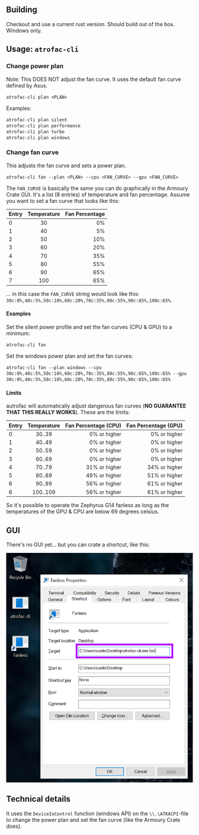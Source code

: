 ## Building

Checkout and use a current rust version. Should build out of the box. Windows only.

## Usage: `atrofac-cli`

### Change power plan

Note: This DOES NOT adjust the fan curve. It uses the default fan curve defined by Asus. 

```shell 
atrofac-cli plan <PLAN>
```

Examples:

```shell 
atrofac-cli plan silent
atrofac-cli plan performance
atrofac-cli plan turbo
atrofac-cli plan windows
```

### Change fan curve

This adjusts the fan curve and sets a power plan.

```shell 
atrofac-cli fan --plan <PLAN> --cpu <FAN_CURVE> --gpu <FAN_CURVE>
```

The `FAN_CURVE` is basically the same you can do graphically in the Armoury Crate GUI. It's a list (8 entries) of temperature and fan percentage. Assume you want to set a fan curve that looks like this:

| Entry | Temperature | Fan Percentage  |
| --- |:---:| ---:|
| 0 | 30 | 0% |
| 1 | 40 | 5% |
| 2 | 50 | 10% |
| 3 | 60 | 20% |
| 4 | 70 | 35% |
| 5 | 80 | 55% |
| 6 | 90 | 65% |
| 7 | 100 | 65% |

... in this case the `FAN_CURVE` string would look like this: `30c:0%,40c:5%,50c:10%,60c:20%,70c:35%,80c:55%,90c:65%,100c:65%`.

#### Examples

Set the silent power profile and set the fan curves (CPU & GPU) to a minimum:

```shell 
atrofac-cli fan 
```

Set the windows power plan and set the fan curves:

```shell 
atrofac-cli fan --plan windows --cpu 30c:0%,40c:5%,50c:10%,60c:20%,70c:35%,80c:55%,90c:65%,100c:65% --gpu 30c:0%,40c:5%,50c:10%,60c:20%,70c:35%,80c:55%,90c:65%,100c:65%
```

#### Limits

autrofac will automatically adjust dangerous fan curves (**NO GUARANTEE THAT THIS REALLY WORKS**). These are the limits:

| Entry | Temperature | Fan Percentage (CPU) | Fan Percentage (GPU) |
| --- |:---:| ---:| ---:|
| 0 | 30..39 | 0% or higher | 0% or higher |
| 1 | 40..49 | 0% or higher | 0% or higher |
| 2 | 50..59 | 0% or higher | 0% or higher |
| 3 | 60..69 | 0% or higher | 0% or higher |
| 4 | 70..79 | 31% or higher | 34% or higher |
| 5 | 80..89 | 49% or higher | 51% or higher |
| 6 | 90..99 | 56% or higher | 61% or higher |
| 6 | 100..109 | 56% or higher | 61% or higher |

So it's possible to operate the Zephyrus G14 fanless as long as the temperatures of the GPU & CPU are below 69 degrees celsius. 

## GUI

There's no GUI yet... but you can crate a shortcut, like this:

![Shortcut](bin/shortcut.png)

## Technical details

It uses the `DeviceIoControl` function (windows API) on the `\\.\ATKACPI`-file to change the power plan and set the fan curve (like the Armoury Crate does). 